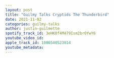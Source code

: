 ```yaml
---
layout: post
title: "Guilmy Talks Cryptids The Thunderbird"
date: 2021-11-02
categories: guilmy-talks
author: justin-guilmette
spotify_track_id: 3eHK0f4M479Ism2brOYwY6
youtube_video_id: 
apple_track_id: 1000540523014
youtube_metadata: 
---
```

